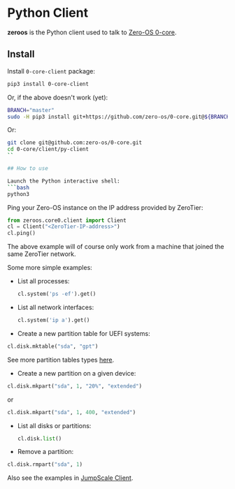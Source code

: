 # Python Client

**zeroos** is the Python client used to talk to [Zero-OS 0-core](https://github.com/zero-os/0-core).

## Install

Install `0-core-client` package:
```bash
pip3 install 0-core-client
```

Or, if the above doesn't work (yet):
```bash
BRANCH="master"
sudo -H pip3 install git+https://github.com/zero-os/0-core.git@${BRANCH}#subdirectory=client/py-client
```

Or:

```bash
git clone git@github.com:zero-os/0-core.git
cd 0-core/client/py-client
``

## How to use

Launch the Python interactive shell:
```bash
python3
```

Ping your Zero-OS instance on the IP address provided by ZeroTier:
```python
from zeroos.core0.client import Client
cl = Client("<ZeroTier-IP-address>")
cl.ping()
```

The above example will of course only work from a machine that joined the same ZeroTier network.

Some more simple examples:
- List all processes:
  ```python
  cl.system('ps -ef').get()
  ```

- List all network interfaces:
  ```python
  cl.system('ip a').get()
  ```

- Create a new partition table for UEFI systems:
```python
cl.disk.mktable("sda", "gpt")
```
See more partition tables types [here](https://www.gnu.org/software/parted/manual/html_node/mklabel.html#mklabel).

- Create a new partition on a given device:
```python
cl.disk.mkpart("sda", 1, "20%", "extended")
```
or
```python
cl.disk.mkpart("sda", 1, 400, "extended")
```

- List all disks or partitions:
  ```python
  cl.disk.list()
  ```

- Remove a partition:
```python
cl.disk.rmpart("sda", 1)
```

Also see the examples in [JumpScale Client](jumpscale.md).
